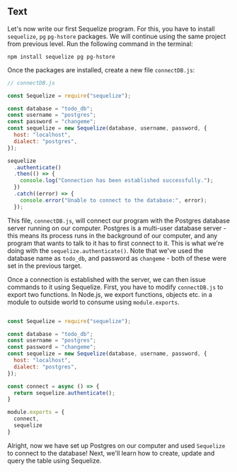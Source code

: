 ## Text

Let's now write our first Sequelize program. For this, you have to install `sequelize`, `pg` `pg-hstore` packages. We will continue using the same project from previous level. Run the following command in the terminal:

```
npm install sequelize pg pg-hstore
```

Once the packages are installed, create a new file `connectDB.js`:

```js
// connectDB.js

const Sequelize = require("sequelize");

const database = "todo_db";
const username = "postgres";
const password = "changeme";
const sequelize = new Sequelize(database, username, password, {
  host: "localhost",
  dialect: "postgres",
});

sequelize
  .authenticate()
  .then(() => {
    console.log("Connection has been established successfully.");
  })
  .catch((error) => {
    console.error("Unable to connect to the database:", error);
  });

```

This file, `connectDB.js`, will connect our program with the Postgres database server running on our computer. Postgres is a multi-user database server - this means its process runs in the background of our computer, and any program that wants to talk to it has to first connect to it. This is what we're doing with the `sequelize.authenticate()`. Note that we've used the database name as `todo_db`, and password as `changeme` - both of these were set in the previous target.

Once a connection is established with the server, we can then issue commands to it using Sequelize. First, you have to modify `connectDB.js` to export two functions. In Node.js, we export functions, objects etc. in a module to outside world to consume using `module.exports`.

```js

const Sequelize = require("sequelize");

const database = "todo_db";
const username = "postgres";
const password = "changeme";
const sequelize = new Sequelize(database, username, password, {
  host: "localhost",
  dialect: "postgres",
});

const connect = async () => {
  return sequelize.authenticate();
}

module.exports = {
  connect,
  sequelize
}

```

Alright, now we have set up Postgres on our computer and used `Sequelize` to connect to the database! Next, we'll learn how to create, update and query the table using Sequelize.
